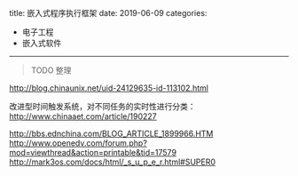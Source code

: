 title: 嵌入式程序执行框架
date: 2019-06-09
categories:
- 电子工程
- 嵌入式软件



---

> TODO 整理

http://blog.chinaunix.net/uid-24129635-id-113102.html

改进型时间触发系统，对不同任务的实时性进行分类：
http://www.chinaaet.com/article/190227

http://bbs.ednchina.com/BLOG_ARTICLE_1899966.HTM
http://www.openedv.com/forum.php?mod=viewthread&action=printable&tid=17579
http://mark3os.com/docs/html/_s_u_p_e_r.html#SUPER0

